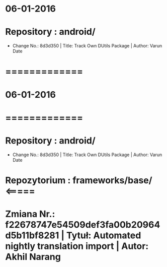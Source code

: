 06-01-2016
==========

# Repository : android/
- Change No.: 8d3d350 | Title: Track Own DUtils Package | Author: Varun Date 




# =============
#    06-01-2016
# =============
# Repository : android/
- Change No.: 8d3d350 | Title: Track Own DUtils Package | Author: Varun Date 



# Repozytorium : frameworks/base/ <=====
# Zmiana Nr.: f22678747e54509def3fa00b20964d5b11bf8281 | Tytuł: Automated nightly translation import | Autor: Akhil Narang
